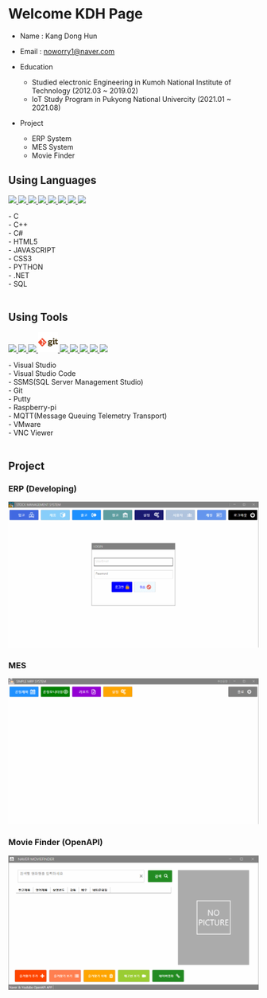 
# Welcome KDH Page

- Name : Kang Dong Hun
- Email : noworry1@naver.com

- Education
  - Studied electronic Engineering in Kumoh National Institute of Technology (2012.03 ~ 2019.02)
  - IoT Study Program in Pukyong National Univercity (2021.01 ~ 2021.08)
  
- Project
  - ERP System
  - MES System
  - Movie Finder

## Using Languages
<p align='left'>
  <a href="https://github.com/guemin96">
    <img src="https://img.shields.io/badge/C-00599C?style=for-the-badge&logo=c&logoColor=white"/>
  </a>
  <a href="#demo">
    <img src="https://img.shields.io/badge/HTML5-E34F26?style=for-the-badge&logo=html5&logoColor=white"/>
  </a>
  <a href="#demo">
    <img src="https://img.shields.io/badge/JavaScript-F7DF1E?style=for-the-badge&logo=javascript&logoColor=black"/>
  </a>
  <a href="#demo">
    <img src="https://img.shields.io/badge/C%23-239120?style=for-the-badge&logo=c-sharp&logoColor=white"/>
  </a>
  <a href="#demo">
    <img src="https://img.shields.io/badge/Python-3776AB?style=for-the-badge&logo=python&logoColor=white"/>
  </a>
  <a href="#demo">
    <img src="https://img.shields.io/badge/.NET-5C2D91?style=for-the-badge&logo=.net&logoColor=white"/>
  </a>
  <a href="#demo">
    <img src="https://img.shields.io/badge/CSS3-1572B6?style=for-the-badge&logo=css3&logoColor=white"/>
  </a>
  <a href="#demo">
    <img src="https://img.shields.io/badge/C%2B%2B-00599C?style=for-the-badge&logo=c%2B%2B&logoColor=white"/>
  </a>
</p>
- C </br>
- C++ </br>
- C# </br>
- HTML5 </br>
- JAVASCRIPT </br>
- CSS3 </br>
- PYTHON </br>
- .NET </br>
- SQL </br>
</br>

## Using Tools
<p align='left'>
  <a href="https://github.com/guemin96">
    <img height="40" src="https://img.icons8.com/color/48/000000/visual-studio-2019.png">
    <img height="40" src="https://img.icons8.com/fluent/48/000000/visual-studio-code-2019.png">
    <img height="40" src="https://d1jnx9ba8s6j9r.cloudfront.net/blog/wp-content/uploads/2019/10/logo.png">
    <img height="40" src="https://github.com/Pythunder/explore/blob/80688e429a7d4ef2fca1e82350fe8e3517d3494d/topics/git/git.png">
    <img height="40" src="https://upload.wikimedia.org/wikipedia/commons/b/b6/PuTTY_icon_128px.png">
    <img height="40" src="https://img.icons8.com/color/48/000000/raspberry-pi.png">
    <img height="40" src="https://mosquitto.org/stickers/mosquitto-mono.png">
    <img height="40" src="https://img.icons8.com/fluent/48/000000/vmware-workstation-player.png">
    <img height="40" src="https://taiwebs.com/upload/icons/vnc-connect-enterprise220-220.png">
    
  </a>
</p>
- Visual Studio </br>
- Visual Studio Code </br>
- SSMS(SQL Server Management Studio) </br>
- Git </br>
- Putty </br>
- Raspberry-pi </br>
- MQTT(Message Queuing Telemetry Transport) </br>
- VMware </br>
- VNC Viewer </br>
<br/>

## Project
### ERP (Developing) </br>
<kbd>[![ERP](/Capture/ERP.gif "ERP")](https://github.com/kg4543/MiniProject_ERP)</kbd> </br>
### MES </br>
<kbd>[![MES](/Capture/MES.gif "MES")](https://github.com/kg4543/MiniProject_SimpleMES)</kbd> </br>
### Movie Finder (OpenAPI) </br>
<kbd>[![Movie](/Capture/Movie.gif "Movie")](https://github.com/Kang0325/MiniProject_Desktop/tree/main/WpfMiniProject)</kbd> </br>


